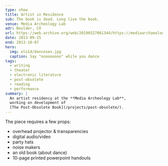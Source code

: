 ```yaml
---
type: show
title: Artist in Residence
sub: The book is dead. Long live the book.
venue: Media Archeology Lab
adr: Boulder, CO
url: https://web.archive.org/web/20190327061344/https://mediaarchaeologylab.com/past-artist-in-residence/miriam-suzanne-2/
date: 2013-09-25
end: 2013-10-07
hero:
  img: elo14/dancesex.jpg
  caption: Say "ooooooooo" while you dance
tags:
  - writing
  - theater
  - electronic literature
  - post-obsolete
  - reading
  - performance
summary: |
  An artist residency at the **Media Archeology Lab**,
  working on development of
  [The Post-Obsolete Book](/projects/post-obsolete/).
---
```


The piece requires a few props:

- overhead projector & transparencies
- digital audio/video
- party hats
- noise makers
- an old book (about dance)
- 10-page printed powerpoint handouts
